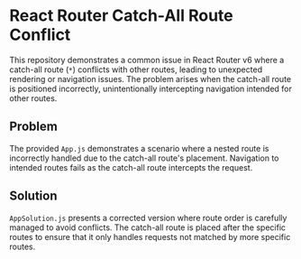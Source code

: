 # React Router Catch-All Route Conflict

This repository demonstrates a common issue in React Router v6 where a catch-all route (`*`) conflicts with other routes, leading to unexpected rendering or navigation issues.  The problem arises when the catch-all route is positioned incorrectly, unintentionally intercepting navigation intended for other routes.

## Problem

The provided `App.js` demonstrates a scenario where a nested route is incorrectly handled due to the catch-all route's placement.  Navigation to intended routes fails as the catch-all route intercepts the request.

## Solution

`AppSolution.js` presents a corrected version where route order is carefully managed to avoid conflicts. The catch-all route is placed after the specific routes to ensure that it only handles requests not matched by more specific routes.